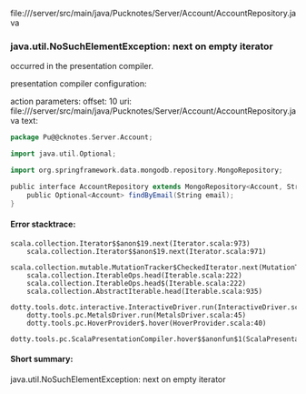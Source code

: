 file://<WORKSPACE>/server/src/main/java/Pucknotes/Server/Account/AccountRepository.java
### java.util.NoSuchElementException: next on empty iterator

occurred in the presentation compiler.

presentation compiler configuration:


action parameters:
offset: 10
uri: file://<WORKSPACE>/server/src/main/java/Pucknotes/Server/Account/AccountRepository.java
text:
```scala
package Pu@@cknotes.Server.Account;

import java.util.Optional;

import org.springframework.data.mongodb.repository.MongoRepository;

public interface AccountRepository extends MongoRepository<Account, String> {
    public Optional<Account> findByEmail(String email);
}
```



#### Error stacktrace:

```
scala.collection.Iterator$$anon$19.next(Iterator.scala:973)
	scala.collection.Iterator$$anon$19.next(Iterator.scala:971)
	scala.collection.mutable.MutationTracker$CheckedIterator.next(MutationTracker.scala:76)
	scala.collection.IterableOps.head(Iterable.scala:222)
	scala.collection.IterableOps.head$(Iterable.scala:222)
	scala.collection.AbstractIterable.head(Iterable.scala:935)
	dotty.tools.dotc.interactive.InteractiveDriver.run(InteractiveDriver.scala:164)
	dotty.tools.pc.MetalsDriver.run(MetalsDriver.scala:45)
	dotty.tools.pc.HoverProvider$.hover(HoverProvider.scala:40)
	dotty.tools.pc.ScalaPresentationCompiler.hover$$anonfun$1(ScalaPresentationCompiler.scala:376)
```
#### Short summary: 

java.util.NoSuchElementException: next on empty iterator